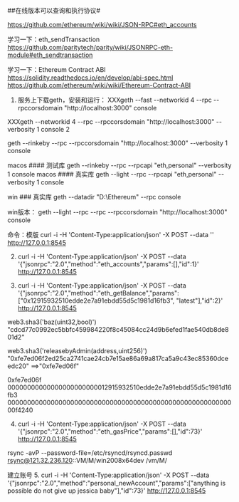 
##在线版本可以查询和执行协议#

https://github.com/ethereum/wiki/wiki/JSON-RPC#eth_accounts


学习一下：eth_sendTransaction    https://github.com/paritytech/parity/wiki/JSONRPC-eth-module#eth_sendtransaction

学习一下：Ethereum Contract ABI  
https://solidity.readthedocs.io/en/develop/abi-spec.html
https://github.com/ethereum/wiki/wiki/Ethereum-Contract-ABI



1. 服务上下载geth，安装和运行：
 XXXgeth --fast --networkid 4 --rpc --rpccorsdomain "http://localhost:3000" console

 XXXgeth --networkid 4 --rpc --rpccorsdomain "http://localhost:3000" --verbosity 1 console 2
 
 geth --rinkeby --rpc --rpccorsdomain "http://localhost:3000" --verbosity 1  console 


 macos #### 测试库   geth --rinkeby --rpc --rpcapi "eth,personal" --verbosity 1  console
 macos #### 真实库   geth --light --rpc --rpcapi "eth,personal" --verbosity 1 console
  
 win   ###  真实库   geth --datadir "D:\Ethereum" --rpc  console


win版本：
geth --light  --rpc  --rpc --rpccorsdomain "http://localhost:3000" console


命令：模版 
curl -i -H 'Content-Type:application/json' -X POST --data '' http://127.0.0.1:8545 


2. curl -i -H 'Content-Type:application/json' -X POST --data '{"jsonrpc":"2.0","method":"eth_accounts","params":[],"id":1}' http://127.0.0.1:8545 


3. curl -i -H 'Content-Type:application/json' -X POST --data '{"jsonrpc":"2.0","method":"eth_getBalance","params":["0x12915932510edde2e7a91ebdd55d5c1981d16fb3", "latest"],"id":2}' http://127.0.0.1:8545 



web3.sha3('baz(uint32,bool)')
"cdcd77c0992ec5bbfc459984220f8c45084cc24d9b6efed1fae540db8de801d2"

web3.sha3('releasebyAdmin(address,uint256)')
"0xfe7ed06f2ed25ca2741cae24cb7e15ae86a69a817ca5a9c43ec85360dceedc20"
==>"0xfe7ed06f"

0xfe7ed06f
00000000000000000000000012915932510edde2e7a91ebdd55d5c1981d16fb3
00000000000000000000000000000000000000000000000000000000000f4240


4. curl -i -H 'Content-Type:application/json' -X POST --data '{"jsonrpc":"2.0","method":"eth_gasPrice","params":[],"id":73}' http://127.0.0.1:8545 



rsync -avP --password-file=/etc/rsyncd/rsyncd.passwd rsync@121.32.236.120::VM/M/win2008x64dev /vm/M/  

建立账号
5. curl -i -H 'Content-Type:application/json' -X POST --data '{"jsonrpc":"2.0","method":"personal_newAccount","params":["anything is possible do not give up jessica baby"],"id":73}' http://127.0.0.1:8545 


